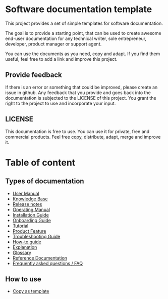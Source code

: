 # Software documentation template

This project provides a set of simple templates for software documentation.

The goal is to provide a starting point, that can be used to create awesome end-user documentation for any technical writer, sole entrepreneur, developer, product manager or support agent.

You can use the documents as you need, copy and adapt. If you find them useful, feel free to add a link and improve this project.

## Provide feedback
If there is an error or something that could be improved, please create an issue in github.
Any feedback that you provide and goes back into the documentation is subjected to the LICENSE of this project. 
You grant the right to the project to use and incorporate your input. 

## LICENSE
This documentation is free to use. You can use it for private, free and commercial products. Feel free copy, distribute, adapt, merge and improve it.

# Table of content

## Types of documentation
- [User Manual](user-manual/index.md)
- [Knowledge Base](knowledge-base/index.md)
- [Release notes](release-notes/index.md)
- [Operating Manual](operating-manual/index.md)
- [Installation Guide](installation-guide/index.md)
- [Onboarding Guide](onboarding-guide/index.md)
- [Tutorial](tutorial/index.md)
- [Product Feature](product-feature/index.md)
- [Troubleshooting Guide](troubleshooting-guide/index.md)
- [How-to guide](how-to/index.md)
- [Explanation](explanation/index.md)
- [Glossary](glossary/index.md)
- [Reference Documentation](reference/index.md)
- [Frequently asked questions / FAQ](faq/index.md)

## How to use
- [Copy as template](copy-template.md)